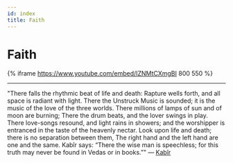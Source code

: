 ```yaml
---
id: index
title: Faith
---
```


# Faith

{% iframe https://www.youtube.com/embed/IZNMtCXmgBI 800 550 %}

---

"There falls the rhythmic beat of life and death:
Rapture wells forth, and all space is radiant with light.
There the Unstruck Music is sounded; it is the music of the love of the three worlds.
There millions of lamps of sun and of moon are burning;
There the drum beats, and the lover swings in play.
There love-songs resound, and light rains in showers; and the worshipper is entranced in the taste of the heavenly nectar.
Look upon life and death; there is no separation between them,
The right hand and the left hand are one and the same.
Kabîr says: “There the wise man is speechless; for this truth may never be found in Vedas or in books.”" — [Kabîr](https://www.poetseers.org/the-poetseers/kabir/kabir-index/light/)